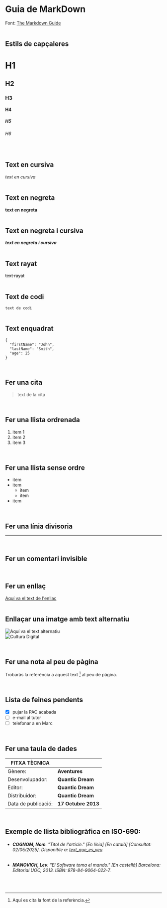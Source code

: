 # Guia de MarkDown  

Font: [The Markdown Guide](https://www.markdownguide.org)  
<br>

## Estils de capçaleres

# H1
## H2
### H3
#### H4
##### H5
###### H6  
<br>
  
## Text en cursiva  

*text en cursiva*  
<br>  

## Text en negreta  

**text en negreta**  
<br>
  
## Text en negreta i cursiva  

***text en negreta i cursiva***  
<br>
  
## Text rayat  

~~text rayat~~    
<br>

## Text de codi  

`text de codi`    
<br>

## Text enquadrat

```
{
  "firstName": "John",
  "lastName": "Smith",
  "age": 25
}
```
<br>

## Fer una cita  

> text de la cita
<br>

## Fer una llista ordrenada  

1. item 1
2. item 2
3. item 3
<br>

## Fer una llista sense ordre

- item
- item
    - item
    - item
- item  
<br>

## Fer una línia divisoria

-----   
<br>

## Fer un comentari invisible

[Aquí va el comentari]: #  
<br>

## Fer un enllaç

[Aquí va el text de l'enllaç](aquí_va_l'adreça_de_l'enllaç)  
<br>

## Enllaçar una imatge amb text alternatiu   

![Aquí va el text alternatiu](aquí_va_l'adreça_de_la_imatge)  
![Cultura Digital](https://miro.medium.com/max/400/0*9PyyNvrO2PcD3KuU.png)  

[Idealment, crear una carpeta d'imatges o videos al directori i enllaçar des d'aquí en comptes de fer enllaços externs]: # 
<br>

## Fer una nota al peu de pàgina

Trobaràs la referència a aquest text [^1] al peu de pàgina. 
[^1]: Aquí es cita la font de la referència.
<br>

## Lista de feines pendents

- [x] pujar la PAC acabada
- [ ] e-mail al tutor
- [ ] telefonar a en Marc
<br>

## Fer una taula de dades

| FITXA TÈCNICA |     |
| -- | -- |
| Gènere: | **Aventures** |
| Desenvolupador: | **Quantic Dream** |
| Editor: | **Quantic Dream** |
| Distribuidor: | **Quantic Dream** |
| Data de publicació: | **17 Octubre 2013** |  
<br>

## Exemple de llista bibliogràfica en ISO-690:  

[Per a article web]: # 
- ###### **COGNOM, Nom**. *"Títol de l'article."* [En línia] [En català] [Consultat: 02/05/2025]. Disponible a: [text_que_es_veu](enllaç)   

[Per a llibre o publicació física]: # 
- ###### **MANOVICH, Lev**. *"El Software toma el mando."* [En castellà] Barcelona: Editorial UOC, 2013. ISBN: 978-84-9064-022-7.
<br>
